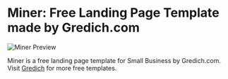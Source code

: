 # Miner: Free Landing Page Template made by Gredich.com

![Miner Preview](https://free.gredich.com/assets/preview/miner.jpeg)

Miner is a free landing page template for Small Business by Gredich.com. Visit [Gredich](https://free.gredich.com) for more free templates.